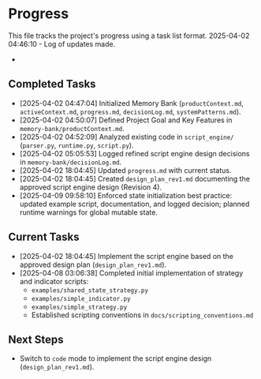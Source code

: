 # Progress

This file tracks the project's progress using a task list format.
2025-04-02 04:46:10 - Log of updates made.

*

## Completed Tasks

*   [2025-04-02 04:47:04] Initialized Memory Bank (`productContext.md`, `activeContext.md`, `progress.md`, `decisionLog.md`, `systemPatterns.md`).
*   [2025-04-02 04:50:07] Defined Project Goal and Key Features in `memory-bank/productContext.md`.
*   [2025-04-02 04:52:09] Analyzed existing code in `script_engine/` (`parser.py`, `runtime.py`, `script.py`).
*   [2025-04-02 05:05:53] Logged refined script engine design decisions in `memory-bank/decisionLog.md`.
*   [2025-04-02 18:04:45] Updated `progress.md` with current status.
*   [2025-04-02 18:04:45] Created `design_plan_rev1.md` documenting the approved script engine design (Revision 4).
*   [2025-04-09 09:58:10] Enforced state initialization best practice: updated example script, documentation, and logged decision; planned runtime warnings for global mutable state.

## Current Tasks

*   [2025-04-02 18:04:45] Implement the script engine based on the approved design plan (`design_plan_rev1.md`).
*   [2025-04-08 03:06:38] Completed initial implementation of strategy and indicator scripts:
    - `examples/shared_state_strategy.py`
    - `examples/simple_indicator.py`
    - `examples/simple_strategy.py`
    - Established scripting conventions in `docs/scripting_conventions.md`

## Next Steps

*   Switch to `code` mode to implement the script engine design (`design_plan_rev1.md`).
